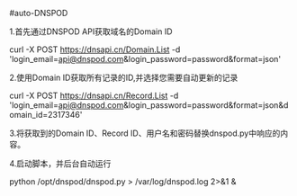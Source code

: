 #auto-DNSPOD

1.首先通过DNSPOD API获取域名的Domain ID


curl -X POST https://dnsapi.cn/Domain.List -d 'login_email=api@dnspod.com&login_password=password&format=json'

2.使用Domain ID获取所有记录的ID,并选择您需要自动更新的记录


curl -X POST https://dnsapi.cn/Record.List -d 'login_email=api@dnspod.com&login_password=password&format=json&domain_id=2317346'

3.将获取到的Domain ID、Record ID、用户名和密码替换dnspod.py中响应的内容。


4.启动脚本，并后台自动运行


python /opt/dnspod/dnspod.py > /var/log/dnspod.log 2>&1 &
